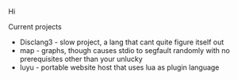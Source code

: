 
Hi

Current projects

- Disclang3 - slow project, a lang that cant quite figure itself out
- map - graphs, though causes stdio to segfault randomly with no prerequisites other than your unlucky
- luyu - portable website host that uses lua as plugin language
